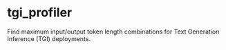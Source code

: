 # tgi_profiler
Find maximum input/output token length combinations for Text Generation Inference (TGI) deployments.
